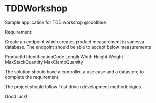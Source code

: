 # TDDWorkshop
Sample application for TDD workshop @coolblue

Requirement:

Create an endpoint which creates product measurement in vanessa database. The endpoint should be able to accept below measurements

ProductId
IdentificationCode
Length
Width
Height
Weight
MaxStackQuantity
MaxClampQuantity

The solution should have a controller, a use case and a datastore to complete the requirement. 

The project should follow Test driven development methodologies.

Good luck!
